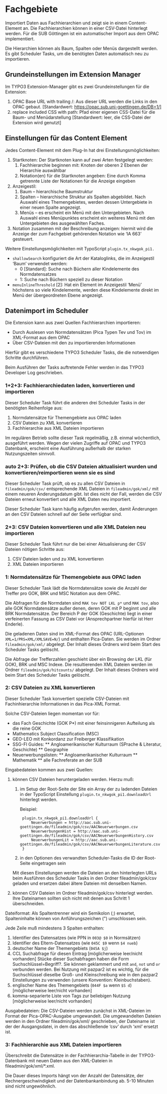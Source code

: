 # Fachgebiete
Importiert Daten aus Fachhierarchien und zeigt sie in einem Content-Element an.
Die Fachhierarchien können in einer CSV-Datei hinterlegt werden. Für die SUB
Göttingen ist ein automatischer Import aus dem OPAC implementiert.

Die Hierarchien können als Baum, Spalten oder Menüs dargestellt werden.
Es gibt Scheduler Tasks, um die benötigten Daten automatisch neu zu importieren.


## Grundeinstellungen im Extension Manager
Im TYPO3 Extension-Manager gibt es zwei Grundeinstellungen für die Extension:

1. OPAC Base URL with trailing /: Aus dieser URL werden die Links in den OPAC
gebaut. [Standardwert: https://opac.sub.uni-goettingen.de/DB=1/]
2. replace included CSS with path: Pfad einer eigenen CSS-Datei für die Baum-
und Menüdarstellung [Standardwert: leer, die CSS-Datei der Extension wird genutzt]


## Einstellungen für das Content Element
Jedes Content-Element mit dem  Plug-In hat drei Einstellungsmöglichkeiten:

1. Startknoten: Der Startknoten kann auf zwei Arten festgelegt werden:
	1. Fachhierarchie beginnen mit: Knoten der oberen 2 Ebenen der Hierarchie auswählbar
	2. Notation(en) für die Startknoten angeben: Eine durch Komma getrennte Liste der Notationen für die Anzeige eingeben
2. Anzeigestil:
	1. Baum – hierarchische Baumstruktur
	2. Spalten – hierarchische Struktur als Spalten abgebildet. Nach Auswahl eines
	Themengebietes, werden dessen Untergebiete in einer neuen Spalte angezeigt.
	3. Menüs – es erscheint ein Menü mit den Untergebieten. Nach Auswahl eines
	Menüpunktes erscheint ein weiteres Menü mit den Untergebieten des ausgewählten Faches.
3. Notation zusammen mit der Beschreibung anzeigen: hiermit wird die Anzeige der zum Fachgebiet gehörenden Notation wie ‘IA 663’ gesteuert.

Weitere Einstellungsmöglichkeiten mit TypoScript `plugin.tx_nkwgok_pi1.`

* `shallowSearch` konfiguriert die Art der Kataloglinks, die im Anzeigestil ‘Baum’ verwendet werden:
	* 0 [Standard]: Suche nach Büchern aller Kindelemente des Normdatensatzes
	* 1: Suche nach Büchern speziell zu dieser Notation
* `menuInlineThreshold` [2]: Hat ein Element im Anzeigestil ‘Menü’ höchstens so viele Kindelemente, werden diese Kindelemente direkt im Menü der übergeordneten Ebene angezeigt.


## Datenimport im Scheduler
Die Extension kann aus zwei Quellen Fachhierarchien importieren:

* Durch Auslesen von Normdatensätzen (Pica Typen Tev und Tov) im XML-Format aus dem OPAC
* Über CSV-Dateien mit den zu importierenden Informationen

Hierfür gibt es verschiedene TYPO3 Scheduler Tasks, die die notwendigen
Schritte durchführen.

Beim Ausführen der Tasks auftretende Fehler werden in das TYPO3 Developer
Log geschrieben.


### 1+2+3: Fachhierarchiedaten laden, konvertieren und importieren
Dieser Scheduler Task führt die anderen drei Scheduler Tasks in der benötigten
Reihenfolge aus:

1. Normdatensätze für Themengebiete aus OPAC laden
2. CSV Dateien zu XML konvertieren
3. Fachhierarchie aus XML Dateien importieren

Im regulären Betrieb sollte dieser Task regelmäßig, z.B. einmal
wöchentlich, ausgeführt werden. Wegen der vielen Zugriffe auf OPAC und TYPO3
Datenbank, erscheint eine Ausführung außerhalb der starken Nutzungszeiten sinnvoll.


### auto 2+3: Prüfen, ob die CSV Dateien aktualisiert wurden und konvertieren/reimportieren wenn sie es sind
Dieser Scheduler Task prüft, ob es zu allen CSV Dateien in `fileadmin/gok/csv/`
entsprechende XML Dateien in `fileadmin/gok/xml/` mit einem neueren Änderungsdatum
gibt. Ist dies nicht der Fall, werden die CSV Dateien erneut konvertiert und
alle XML Daten neu importiert.

Dieser Scheduler Task kann häufig aufgerufen werden, damit Änderungen an den CSV
Dateien schnell auf der Seite verfügbar sind.


### 2+3: CSV Dateien konvertieren und alle XML Dateien neu importieren
Dieser Scheduler Task führt nur die bei einer Aktualisierung der CSV Dateien
nötigen Schritte aus:

1. CSV Dateien laden und zu XML konvertieren
2. XML Dateien importieren


### 1: Normdatensätze für Themengebiete aus OPAC laden
Dieser Scheduler Task lädt die Normdatensätze sowie die Anzahl der
Treffer pro GOK, BRK und MSC Notation aus dem OPAC.

Die Abfragen für die Normdaten sind `MAK tev NOT LKL p*` und `MAK tov`, also
alle GOK Normdatensätze außer denen, deren GOK mit P beginnt und alle BRK
Normdatensätze. Der Bereich P der GOK (Geschichte) liegt in einer verfeinerten
Fassung as CSV Datei vor (Ansprechpartner hierfür ist Herr Enderle).

Die geladenen Daten sind im XML-Format des OPAC (URL-Optionen `XML=1/PRS=XML/XMLSAVE=N/`)
und enthalten Pica-Daten. Sie werden im Ordner `fileadmin/gok/xml/` abgelegt. Der
Inhalt dieses Ordners wird beim Start des Scheduler Tasks gelöscht.

Die Abfrage der Trefferzahlen geschieht über ein Browsing der LKL (für GOK),
BRK und MSC Indexe. Die resultierenden XML Dateien werden im Ordner
`fileadmin/gok/hitcounts/` abgelegt. Der Inhalt dieses Ordners wird beim Start
des Scheduler Tasks gelöscht.


### 2: CSV Dateien zu XML konvertieren
Dieser Scheduler Task konvertiert spezielle CSV-Dateien mit Fachinhierarchie
Informationen in das Pica-XML Format.

Solche CSV-Dateien liegen momentan vor für:

* das Fach Geschichte (GOK P*) mit einer feinsinnigeren Aufteilung als die reine GOK
* Mathematics Subject Classification (MSC)
* GEO-LEO mit Konkordanz zur Freiberger Klassifikation
* SSG-FI Guides:
** Angloamerikanischer Kulturraum (SPrache & Literatur, Geschichte)
** Geographie
* Neuerwerbungslisten:
** Angloamerikanischer Kulturraum
** Mathematik
** alle Fachreferate an der SUB

Eingabedateien kommen aus zwei Quellen:

1. können CSV Dateien heruntergeladen werden. Hierzu muß:
	1. im Setup der Root-Seite der Site ein Array der zu ladenden Dateien in der
		TypoScript Einstellung `plugin.tx_nkwgok_pi1.downloadUrl` hinterlegt werden.

		Beispiel:

			plugin.tx_nkwgok_pi1.downloadUrl {
				Neuerwerbungen = http://aac.sub.uni-goettingen.de/fileadmin/gok/csv/AACNeuerwerbungen.csv
				NeuerwerbungenHist = http://aac.sub.uni-goettingen.de/fileadmin/gok/csv/AACNeuerwerbungenHistory.csv
				NeuerwerbungenLit = http://aac.sub.uni-goettingen.de/fileadmin/gok/csv/AACNeuerwerbungenLiterature.csv
			}
	2. in den Optionen des verwandten Scheduler-Tasks die ID der Root-Seite
		eingetragen sein

	Mit diesen Einstellungen werden die Dateien an den hinterlegten URLs beim
		Ausführen des Scheduler Tasks in den Ordner fileadmin/gok/csv geladen
		und ersetzen dabei ältere Dateien mit denselben Namen.
2. können CSV Dateien im Ordner fileadmin/gok/csv hinterlegt werden. Ihre Dateinamen
	sollten sich nicht mit denen aus Schritt 1 überschneiden.

Dateiformat: Als Spaltentrenner wird ein Semikolon (;) erwartet, Spalteninhalte
können von Anführungszeichen (") umschlossen sein.

Jede Zeile muß mindestens 3 Spalten enthalten:

1. Identifier des Datensatzes (wie PPN in `003@ $0` in Normsätzen)
2. Identifier des Eltern-Datensatzes (wie `045C $9` wenn `$4 nueb`)
3. deutscher Name der Themengebiets (`045A $j`)
4. CCL Suchabfrage für diesen Eintrag [möglicherweise leer/nicht vorhanden]
	Stücke dieser Suchabfragen haben die Form Suchschlüssel=Begriff?. Sie können
	geklammert und mit `and`, `not` und `or` verbunden werden. Bei Nutzung mit
	pazpar2 ist es wichtig, für die Suchschlüssel dieselbe Groß- und
	Kleinschreibung wie in den pazpar2 Einstellungen zu verwenden (unsere
	Konvention: Kleinbuchstaben).
5. englischer Name des Themengebiets (`044F $a` wenn `$S d`) [möglicherweise leer/nicht vorhanden]
6. komma-separierte Liste von Tags zur beliebigen Nutzung [möglicherweise leer/nicht vorhanden]

Ausgabedateien: Die CSV-Dateien werden zunächst in XML-Dateien im Format der
Pica-OPAC-Ausgabe umgewandelt. Die umgewandelten Dateien werden in den Ordner
fileadmin/gok/xml/ geschrieben, der Dateiname ist der der Ausgangsdatei, in dem
das abschließende ‘csv’ durch ‘xml’ ersetzt ist.


### 3: Fachhierarchie aus XML Dateien importieren
Überschreibt die Datensätze in der Fachhierarchia-Tabelle in der TYPO3-Datenbank
mit neuen Daten aus den XML-Dateien in fileadmin/gok/xml/*.xml.

Die Dauer dieses Imports hängt von der Anzahl der Datensätze, der
Rechnergeschwindigkeit und der Datenbankanbindung ab. 5-10 Minuten sind nicht
ungewöhnlich.
